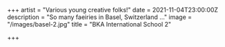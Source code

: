 +++
artist = "Various young creative folks!"
date = 2021-11-04T23:00:00Z
description = "So many faeiries in Basel, Switzerland ..."
image = "/images/basel-2.jpg"
title = "BKA International School 2"

+++
